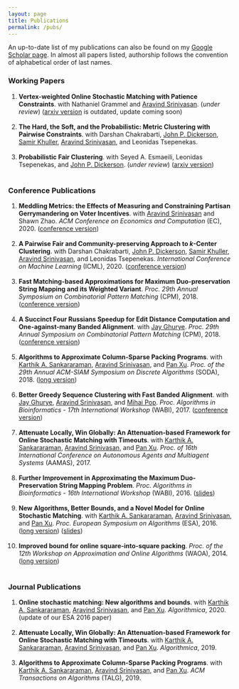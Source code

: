 ```yaml
---
layout: page
title: Publications
permalink: /pubs/
---
```


An up-to-date list of my publications can also be found on my <a href="https://scholar.google.com/citations?user=JFkDzroAAAAJ&hl=en">Google Scholar page</a>. In almost all papers listed, authorship follows the convention of alphabetical order of last names.



<h3>Working Papers</h3>

<ol>

<li>
<strong>Vertex-weighted Online Stochastic Matching with Patience Constraints</strong>. with Nathaniel Grammel and <a href="http://www.cs.umd.edu/~srin/">Aravind Srinivasan</a>. (<em>under review</em>) (<a href="https://arxiv.org/abs/1907.03963">arxiv version</a> is outdated, update coming soon)
</li><br>


  <li><strong>The Hard, the Soft, and the Probabilistic: Metric Clustering with Pairwise Constraints</strong>. with Darshan Chakrabarti, <a href="http://jpdickerson.com/">John P. Dickerson</a>, <a href="http://www.cs.umd.edu/users/samir/">Samir Khuller</a>, <a href="http://www.cs.umd.edu/~srin/">Aravind Srinivasan</a>, and Leonidas Tsepenekas. <!--(<em>under review</em>) (<a href="">arxiv version coming soon</a>)-->
</li><br>


<li>
<strong>Probabilistic Fair Clustering</strong>. with Seyed A. Esmaeili, Leonidas Tsepenekas, and <a href="http://jpdickerson.com/">John P. Dickerson</a>. (<em>under review</em>) (<a href="https://arxiv.org/abs/2006.10916">arxiv version</a>)
</li><br>



</ol>




<h3>Conference Publications</h3>

<ol>

<li><strong>Meddling Metrics: the Effects of Measuring and Constraining Partisan Gerrymandering on Voter Incentives</strong>. with <a href="http://www.cs.umd.edu/~srin/">Aravind Srinivasan</a> and Shawn Zhao. <i>ACM Conference on Economics and Computation</i> (EC), 2020. (<a href="/files/Paper-MeddingMetrics-EC20.pdf">conference version</a>)</li><br>

<li>
<strong>A Pairwise Fair and Community-preserving Approach to <i>k</i>-Center Clustering</strong>. with Darshan Chakrabarti, <a href="http://jpdickerson.com/">John P. Dickerson</a>, <a href="http://www.cs.umd.edu/users/samir/">Samir Khuller</a>, <a href="http://www.cs.umd.edu/~srin/">Aravind Srinivasan</a>, and Leonidas Tsepenekas. <i>International Conference on Machine Learning</i> (ICML), 2020. (<a href="/files/Paper-PairFair-ICML20.pdf">conference version</a>)
</li><br>

<li>
<b>Fast Matching-based Approximations for Maximum Duo-preservation String Mapping and its Weighted Variant</b>. <i>Proc. 29th Annual Symposium on Combinatorial Pattern Matching</i> (CPM), 2018. (<a href="http://drops.dagstuhl.de/opus/volltexte/2018/8706/pdf/LIPIcs-CPM-2018-5.pdf">conference version</a>)
</li><br>

<li>
<b>A Succinct Four Russians Speedup for Edit Distance Computation and One-against-many Banded Alignment</b>. with <a href="http://www.cbcb.umd.edu/~jayg/">Jay Ghurye</a>. <i>Proc. 29th Annual Symposium on Combinatorial Pattern Matching</i> (CPM), 2018. (<a href="http://drops.dagstuhl.de/opus/volltexte/2018/8696/pdf/LIPIcs-CPM-2018-13.pdf">conference version</a>)
</li><br>
     
<li>
<b>Algorithms to Approximate Column-Sparse Packing Programs</b>. with <a href="http://karthikabinavs.xyz">Karthik A. Sankararaman</a>, <a href="http://www.cs.umd.edu/~srin/">Aravind Srinivasan</a>, and <a href="https://sites.google.com/site/panxupi/">Pan Xu</a>. <i>Proc. of the 29th Annual ACM-SIAM Symposium on Discrete Algorithms</i> (SODA), 2018. (<a href="https://arxiv.org/pdf/1711.02724.pdf">long version</a>)
</li><br>

<li>
<b>Better Greedy Sequence Clustering with Fast Banded Alignment</b>. with <a href="http://www.cbcb.umd.edu/~jayg/">Jay Ghurye</a>, <a href="http://www.cs.umd.edu/~srin/">Aravind Srinivasan</a>, and <a href="http://www.cbcb.umd.edu/~mpop/">Mihai Pop</a>. <i>Proc. Algorithms in Bioinformatics - 17th International Workshop</i> (WABI), 2017. (<a href="http://drops.dagstuhl.de/opus/volltexte/2017/7642/pdf/LIPIcs-WABI-2017-3.pdf">conference version</a>)
</li><br>

<li>
<b>Attenuate Locally, Win Globally: An Attenuation-based Framework for Online Stochastic Matching with Timeouts</b>. with <a href="http://karthikabinavs.xyz">Karthik A. Sankararaman</a>, <a href="http://www.cs.umd.edu/~srin/">Aravind Srinivasan</a>, and <a href="https://sites.google.com/site/panxupi/">Pan Xu</a>. <i>Proc. of 16th International Conference on Autonomous Agents and Multiagent Systems</i> (AAMAS), 2017.
</li><br>

<li>
<b>Further Improvement in Approximating the Maximum Duo-Preservation String Mapping Problem</b>. <i>Proc. Algorithms in Bioinformatics - 16th International Workshop</i> (WABI), 2016. (<a href="http://www.cs.umd.edu/~bbrubach/WABI16-MPSM-Slides.pdf">slides</a>)
</li><br>

<li>
<b>New Algorithms, Better Bounds, and a Novel Model for Online Stochastic Matching</b>. with <a href="http://karthikabinavs.xyz">Karthik A. Sankararaman</a>, <a href="http://www.cs.umd.edu/~srin/">Aravind Srinivasan</a>, and <a href="https://sites.google.com/site/panxupi/">Pan Xu</a>. <i>Proc. European Symposium on Algorithms</i> (ESA), 2016. (<a href="http://arxiv.org/abs/1606.06395">long version</a>) (<a href="http://www.cs.umd.edu/~bbrubach/ESA16-Matching-Slides.pdf">slides</a>)
</li><br>

<li>
<b>Improved bound for online square-into-square packing</b>. <i>Proc. of the 12th Workshop on Approximation and Online Algorithms</i> (WAOA), 2014. (<a href="http://www.cs.umd.edu/~bbrubach/Brubach-Online_Square_Packing_Long_Version.pdf">long version</a>)
</li><br>

</ol>




<h3>Journal Publications</h3>

<ol>

<li>
<b>Online stochastic matching: New algorithms and bounds</b>. with <a href="http://karthikabinavs.xyz">Karthik A. Sankararaman</a>, <a href="http://www.cs.umd.edu/~srin/">Aravind Srinivasan</a>, and <a href="https://sites.google.com/site/panxupi/">Pan Xu</a>. <i>Algorithmica</i>, 2020. (update of our ESA 2016 paper)
</li><br>

<li>
<b>Attenuate Locally, Win Globally: An Attenuation-based Framework for Online Stochastic Matching with Timeouts</b>. with <a href="http://karthikabinavs.xyz">Karthik A. Sankararaman</a>, <a href="http://www.cs.umd.edu/~srin/">Aravind Srinivasan</a>, and <a href="https://sites.google.com/site/panxupi/">Pan Xu</a>. <i>Algorithmica</i>, 2019.
</li><br>

<li>
<b>Algorithms to Approximate Column-Sparse Packing Programs</b>. with <a href="http://karthikabinavs.xyz">Karthik A. Sankararaman</a>, <a href="http://www.cs.umd.edu/~srin/">Aravind Srinivasan</a>, and <a href="https://sites.google.com/site/panxupi/">Pan Xu</a>. <i>ACM Transactions on Algorithms</i> (TALG), 2019.
</li><br>

</ol>

